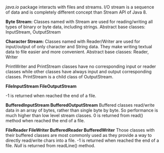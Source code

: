 
_java.io_ package interacts with files and streams. I/O stream is a sequence of data and is completely different concept than Stream API of Java 8.

**Byte Stream:** 
Classes named with Stream are used for reading/writing all types of binary or byte data, including strings.
Abstract base classes: InputStream, OutputStream

**Character Stream:** 
Classes named with Reader/Writer are used for input/output of only character and String data. They make writing textual data to file easier and more convenient.
Abstract base classes: Reader, Writer

PrintWriter and PrintStream classes have no corresponding input or reader classes while other classes have always input and output corresponding classes.
PrintStream is a child class of OutputStream. 

**FileInputStream
FileOutputStream**

-1 is returned when reached the end of a file. 

**BufferedInputStream
BufferedOutputStream**
Buffered classes read/write data in an array of bytes, rather than single byte by byte. So performance is much higher than low level stream classes.
0 is returned from read() method when reached the end of a file.


**FileReader FileWriter 
BufferedReader BufferedWriter**
Those classes with their buffered classes are most commonly used as they provide a way to directly read/write chars into a file.
-1 is returned when reached the end of a file. _Null_ is returned from readLine() method. 
 
 
